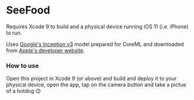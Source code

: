 # SeeFood

Requires Xcode 9 to build and a physical device running iOS 11 (i.e. iPhone) to run.

Uses [Google's Inception v3](https://arxiv.org/abs/1512.00567) model prepared for CoreML and downloaded from [Apple's developer website](https://developer.apple.com/machine-learning/run-a-model/ ).

### How to use
Open this project in Xcode 9 (or above) and build and deploy it to your physical device, open the app, tap on the camera button and take a pictue of a hotdog :blush:
